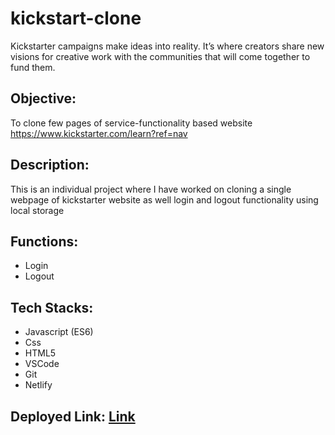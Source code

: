 # kickstart-clone
Kickstarter campaigns make ideas into reality. It’s where creators share new visions for creative work with the communities that will come together to fund them.

## Objective:
To clone few pages of service-functionality based website https://www.kickstarter.com/learn?ref=nav

## Description:

This is an individual project where I have worked on cloning a single webpage of kickstarter website as well login and logout functionality using local storage


## Functions:
 - Login
 - Logout 

## Tech Stacks:
* Javascript (ES6)
* Css
* HTML5
* VSCode
* Git
* Netlify

## Deployed Link: [Link](https://brilliant-taiyaki-c5f2d7.netlify.app/)














